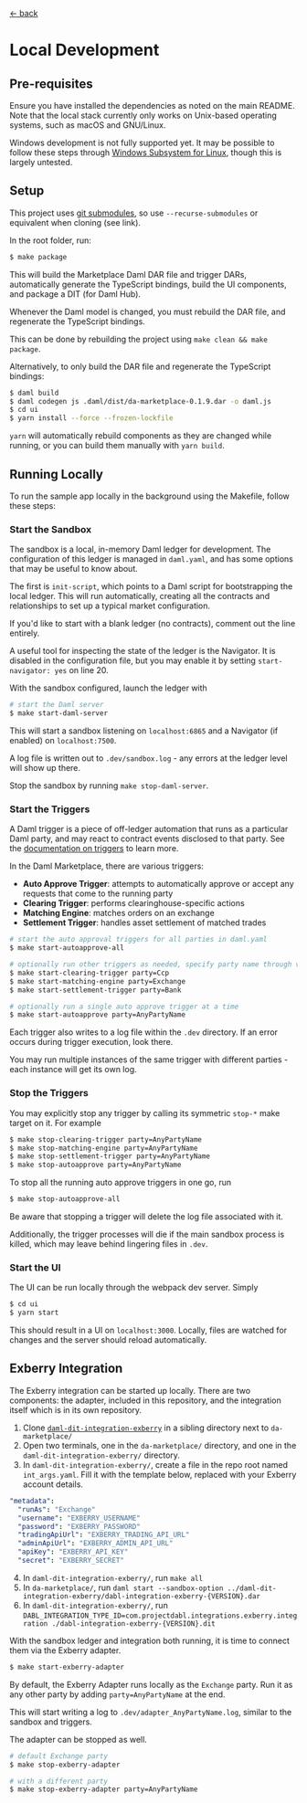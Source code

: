 [← back](../README.md)

# Local Development

## Pre-requisites

Ensure you have installed the dependencies as noted on the main README. Note that the local stack
currently only works on Unix-based operating systems, such as macOS and GNU/Linux.

Windows development is not fully supported yet. It may be possible to follow these steps through
[Windows Subsystem for Linux](https://docs.microsoft.com/en-us/windows/wsl/), though this is largely untested.

## Setup

This project uses [git submodules](https://git-scm.com/book/en/v2/Git-Tools-Submodules),
so use `--recurse-submodules` or equivalent when cloning (see link).

In the root folder, run:

```sh
$ make package
```

This will build the Marketplace Daml DAR file and trigger DARs, automatically generate the
TypeScript bindings, build the UI components, and package a DIT (for Daml Hub).

Whenever the Daml model is changed, you must rebuild the DAR file, and regenerate the TypeScript bindings.

This can be done by rebuilding the project using `make clean && make package`.

Alternatively, to only build the DAR file and regenerate the TypeScript bindings:

```sh
$ daml build
$ daml codegen js .daml/dist/da-marketplace-0.1.9.dar -o daml.js
$ cd ui
$ yarn install --force --frozen-lockfile
```

`yarn` will automatically rebuild components as they are changed while running, or you can build them manually with `yarn build`.

## Running Locally

To run the sample app locally in the background using the Makefile, follow these steps:

### Start the Sandbox

The sandbox is a local, in-memory Daml ledger for development. The configuration of this
ledger is managed in `daml.yaml`, and has some options that may be useful to know about.

The first is `init-script`, which points to a Daml script for bootstrapping the local ledger.
This will run automatically, creating all the contracts and relationships to set up a typical
market configuration.

If you'd like to start with a blank ledger (no contracts), comment out the line entirely.

A useful tool for inspecting the state of the ledger is the Navigator. It is disabled in the
configuration file, but you may enable it by setting `start-navigator: yes` on line 20.

With the sandbox configured, launch the ledger with

```sh
# start the Daml server
$ make start-daml-server
```

This will start a sandbox listening on `localhost:6865` and a Navigator (if enabled) on `localhost:7500`.

A log file is written out to `.dev/sandbox.log` - any errors at the ledger level will show up there.

Stop the sandbox by running `make stop-daml-server`.

### Start the Triggers

A Daml trigger is a piece of off-ledger automation that runs
as a particular Daml party, and may react to contract events disclosed to that party. See the
[documentation on triggers](https://docs.daml.com/triggers/index.html) to learn more.

In the Daml Marketplace, there are various triggers:

- **Auto Approve Trigger**: attempts to automatically approve or accept any requests that come to the running party
- **Clearing Trigger**: performs clearinghouse-specific actions
- **Matching Engine**: matches orders on an exchange
- **Settlement Trigger**: handles asset settlement of matched trades

```sh
# start the auto approval triggers for all parties in daml.yaml
$ make start-autoapprove-all

# optionally run other triggers as needed, specify party name through variable
$ make start-clearing-trigger party=Ccp
$ make start-matching-engine party=Exchange
$ make start-settlement-trigger party=Bank

# optionally run a single auto approve trigger at a time
$ make start-autoapprove party=AnyPartyName
```

Each trigger also writes to a log file within the `.dev` directory. If an error occurs during trigger
execution, look there.

You may run multiple instances of the same trigger with different parties - each instance will get its own log.

### Stop the Triggers

You may explicitly stop any trigger by calling its symmetric `stop-*` make target on it. For example

```sh
$ make stop-clearing-trigger party=AnyPartyName
$ make stop-matching-engine party=AnyPartyName
$ make stop-settlement-trigger party=AnyPartyName
$ make stop-autoapprove party=AnyPartyName
```

To stop all the running auto approve triggers in one go, run

```sh
$ make stop-autoapprove-all
```

Be aware that stopping a trigger will delete the log file associated with it.

Additionally, the trigger processes will die if the main sandbox process is killed,
which may leave behind lingering files in `.dev`.

### Start the UI

The UI can be run locally through the webpack dev server. Simply

```sh
$ cd ui
$ yarn start
```

This should result in a UI on `localhost:3000`. Locally, files are watched for changes and the server
should reload automatically.

## Exberry Integration

The Exberry integration can be started up locally. There are two components: the adapter, included
in this repository, and the integration itself which is in its own repository.

1. Clone [`daml-dit-integration-exberry`](https://github.com/digital-asset/daml-dit-integration-exberry) in a sibling directory next to `da-marketplace/`
2. Open two terminals, one in the `da-marketplace/` directory, and one in the `daml-dit-integration-exberry/` directory.
3. In `daml-dit-integration-exberry/`, create a file in the repo root named `int_args.yaml`. Fill it with the template below, replaced with your Exberry account details.

```yaml
"metadata":
  "runAs": "Exchange"
  "username": "EXBERRY_USERNAME"
  "password": "EXBERRY_PASSWORD"
  "tradingApiUrl": "EXBERRY_TRADING_API_URL"
  "adminApiUrl": "EXBERRY_ADMIN_API_URL"
  "apiKey": "EXBERRY_API_KEY"
  "secret": "EXBERRY_SECRET"
```

4. In `daml-dit-integration-exberry/`, run `make all`
5. In `da-marketplace/`, run `daml start --sandbox-option ../daml-dit-integration-exberry/dabl-integration-exberry-{VERSION}.dar`
6. In `daml-dit-integration-exberry/`, run `DABL_INTEGRATION_TYPE_ID=com.projectdabl.integrations.exberry.integration ./dabl-integration-exberry-{VERSION}.dit`

With the sandbox ledger and integration both running, it is time to connect them via the Exberry adapter.

```sh
$ make start-exberry-adapter
```

By default, the Exberry Adapter runs locally as the `Exchange` party. Run it as any other party by adding `party=AnyPartyName` at the end.

This will start writing a log to `.dev/adapter_AnyPartyName.log`, similar to the sandbox and triggers.

The adapter can be stopped as well.

```sh
# default Exchange party
$ make stop-exberry-adapter

# with a different party
$ make stop-exberry-adapter party=AnyPartyName
```
